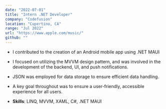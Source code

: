 ```yaml
---
date: "2022-07-01"
title: "Intern .NET Developer"
company: "Codefusion"
location: "Cupertino, CA"
range: "Jul 2022"
url: "https://www.apple.com/music/"
github: ""
---
```


- I contributed to the creation of an Android mobile app using .NET MAUI

- I focused on utilizing the MVVM design pattern, and was involved in the development of the backend, UI, and push notifications.

- JSON was employed for data storage to ensure efficient data handling.

- A key goal throughout was to ensure a user-friendly, accessible experience for all users.

- **Skills**: LINQ, MVVM, XAML, C#, .NET MAUI

<!-- - Created an Android mobile app with .NET MAUI, using the MVVM design pattern and developing the backend, UI, and push notifications.
- Leveraged JSON for data storage.
- Ensured a user-friendly, accessible experience for all users. -->
